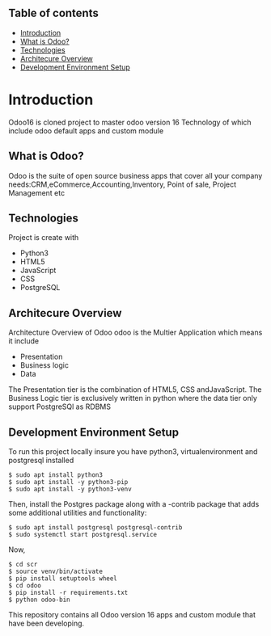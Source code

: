 ## Table of contents
* [Introduction](#Introduction)
* [What is Odoo?](#What-is-Odoo?)
* [Technologies](#Technologies)
* [Architecure Overview](#Architecure-Overview)
* [Development Environment Setup](#Development-Environment-Setup)


# Introduction
Odoo16 is cloned project  to master odoo version 16 Technology of which include odoo default apps and custom module

## What is Odoo?
Odoo is the suite of open source business apps that cover all your company needs:CRM,eCommerce,Accounting,Inventory, Point of sale, Project Management etc
## Technologies
Project is create with
* Python3
* HTML5
* JavaScript
* CSS
* PostgreSQL
## Architecure Overview
Architecture Overview of Odoo odoo is the Multier Application which means it include
* Presentation
* Business logic
* Data 

The Presentation tier is the combination of HTML5, CSS andJavaScript. The Business Logic tier is exclusively written in python where the data tier only support PostgreSQl as RDBMS

## Development Environment Setup
To run this project locally insure you have python3, virtualenvironment and postgresql installed
```
$ sudo apt install python3
$ sudo apt install -y python3-pip
$ sudo apt install -y python3-venv
```
Then, install the Postgres package along with a -contrib package that adds some additional utilities and functionality:
```
$ sudo apt install postgresql postgresql-contrib
$ sudo systemctl start postgresql.service
```
Now,
```
$ cd scr
$ source venv/bin/activate
$ pip install setuptools wheel
$ cd odoo
$ pip install -r requirements.txt
$ python odoo-bin
```

This repository contains all Odoo version 16 apps and custom module that have been developing.
